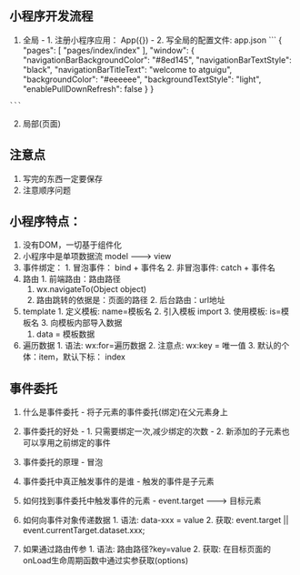 ## 小程序开发流程
  1. 全局
    - 1. 注册小程序应用： App({})
    - 2. 写全局的配置文件: app.json
    ```
      {
        "pages": [
          "pages/index/index"
        ],
        "window": {
          "navigationBarBackgroundColor": "#8ed145",
          "navigationBarTextStyle": "black",
          "navigationBarTitleText": "welcome to atguigu",
          "backgroundColor": "#eeeeee",
          "backgroundTextStyle": "light",
          "enablePullDownRefresh": false
        }
      }

    ```

  2. 局部(页面)


## 注意点
  1. 写完的东西一定要保存
  2. 注意顺序问题

## 小程序特点：
  1. 没有DOM，一切基于组件化
  2. 小程序中是单项数据流 model ---> view
  3. 事件绑定：
    1. 冒泡事件： bind + 事件名
    2. 非冒泡事件: catch + 事件名
  4. 路由
    1. 前端路由：路由路径
      1. wx.navigateTo(Object object)
      2. 路由跳转的依据是：页面的路径
    2. 后台路由：url地址
  5. template
    1. 定义模板: name=模板名
    2. 引入模板  import
    3. 使用模板: is=模板名
    3. 向模板内部导入数据
      1. data = 模板数据
  6. 遍历数据
    1. 语法: wx:for=遍历数据
    2. 注意点: wx:key = 唯一值
    3. 默认的个体：item，默认下标： index


## 事件委托
  1. 什么是事件委托
    - 将子元素的事件委托(绑定)在父元素身上
  2. 事件委托的好处
    - 1. 只需要绑定一次,减少绑定的次数
    - 2. 新添加的子元素也可以享用之前绑定的事件
    
  3. 事件委托的原理
    - 冒泡
  4. 事件委托中真正触发事件的是谁
    - 触发的事件是子元素
  5. 如何找到事件委托中触发事件的元素
    - event.target ---> 目标元素
  6. 如何向事件对象传递数据
    1. 语法: data-xxx = value
    2. 获取: event.target || event.currentTarget.dataset.xxx;
  7. 如果通过路由传参
    1. 语法: 路由路径?key=value
    2. 获取: 在目标页面的onLoad生命周期函数中通过实参获取(options)